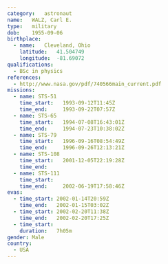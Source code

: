 ```yaml
---
category:	astronaut
name:	WALZ, Carl E.
type:	military
dob:	1955-09-06
birthplace:
  - name:	Cleveland, Ohio
    latitude:	41.504749
    longitude:	-81.69072
qualifications:
  - BSc in physics
references:
  - http://www.nasa.gov/pdf/740566main_current.pdf
missions:
  - name: STS-51
    time_start:   1993-09-12T11:45Z
    time_end:     1993-09-22T07:57Z
  - name: STS-65
    time_start:   1994-07-08T16:43:01Z
    time_end:     1994-07-23T10:38:02Z
  - name: STS-79
    time_start:   1996-09-16T08:54:49Z
    time_end:     1996-09-26T12:13:21Z
  - name: STS-108
    time_start:   2001-12-05T22:19:28Z
    time_end:     
  - name: STS-111
    time_start:   
    time_end:     2002-06-19T17:58:46Z
evas:
  - time_start: 2002-01-14T20:59Z
    time_end:   2002-01-15T03:02Z
  - time_start: 2002-02-20T11:38Z
    time_end:   2002-02-20T17:25Z
  - time_start: 
    duration:   7h05m
gender:	Male
country:
  - USA
---
```

